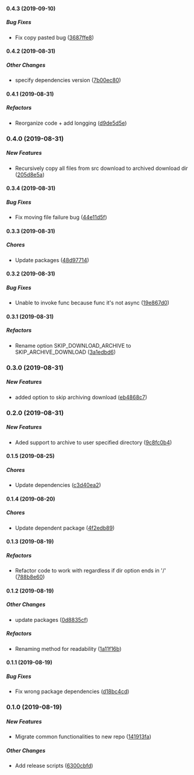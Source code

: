 #### 0.4.3 (2019-09-10)

##### Bug Fixes

*  Fix copy pasted bug ([3687ffe8](https://github.com/wchen02/apify-etl-lib/commit/3687ffe898ab3eb324324c3628a58023b810b1c3))

#### 0.4.2 (2019-08-31)

##### Other Changes

*  specify dependencies version ([7b00ec80](https://github.com/wchen02/apify-etl-lib/commit/7b00ec80b6a54bcffcb3dedb005a43f7ebb1feb4))

#### 0.4.1 (2019-08-31)

##### Refactors

*  Reorganize code + add longging ([d9de5d5e](https://github.com/wchen02/apify-etl-lib/commit/d9de5d5edd5d8b8148dee6827cbd8d85648a5705))

### 0.4.0 (2019-08-31)

##### New Features

*  Recursively copy all files from src download to archived download dir ([205d8e5a](https://github.com/wchen02/apify-etl-lib/commit/205d8e5adc3ef3f5017d2465404276aace098ed2))

#### 0.3.4 (2019-08-31)

##### Bug Fixes

*  Fix moving file failure bug ([44e11d5f](https://github.com/wchen02/apify-etl-lib/commit/44e11d5fe48375aa5b74fdde8d27621ddc8ef909))

#### 0.3.3 (2019-08-31)

##### Chores

*  Update packages ([48d97714](https://github.com/wchen02/apify-etl-lib/commit/48d97714a3b52ea1c2e5b8f4536072a5ea3676a1))

#### 0.3.2 (2019-08-31)

##### Bug Fixes

*  Unable to invoke func because func it's not async ([19e867d0](https://github.com/wchen02/apify-etl-lib/commit/19e867d07e3c9fb31d4fba5eb45259c7d05c9198))

#### 0.3.1 (2019-08-31)

##### Refactors

*  Rename option SKIP_DOWNLOAD_ARCHIVE to SKIP_ARCHIVE_DOWNLOAD ([3a1edbd6](https://github.com/wchen02/apify-etl-lib/commit/3a1edbd62b83edc5b9d1a34255537697ea63bb10))

### 0.3.0 (2019-08-31)

##### New Features

*  added option to skip archiving download ([eb4868c7](https://github.com/wchen02/apify-etl-lib/commit/eb4868c74eabb63b234a73a95dd4558c59f05dd4))

### 0.2.0 (2019-08-31)

##### New Features

*  Aded support to archive to user specified directory ([9c8fc0b4](https://github.com/wchen02/apify-etl-lib/commit/9c8fc0b420fba9b7c93d9d9b13596b91d05f60e4))

#### 0.1.5 (2019-08-25)

##### Chores

*  Update dependencies ([c3d40ea2](https://github.com/wchen02/apify-etl-lib/commit/c3d40ea2984c252e97fc4248eb6b41e9c8f2ed48))

#### 0.1.4 (2019-08-20)

##### Chores

*  Update dependent package ([4f2edb89](https://github.com/wchen02/apify-etl-lib/commit/4f2edb89920eeeebb0ab57bd2046eb5c23d95ede))

#### 0.1.3 (2019-08-19)

##### Refactors

*  Refactor code to work with regardless if dir option ends in '/' ([788b8e60](https://github.com/wchen02/apify-etl-lib/commit/788b8e6006e42cf6fd092a6aacc30bcf93763f7f))

#### 0.1.2 (2019-08-19)

##### Other Changes

*  update packages ([0d8835cf](https://github.com/wchen02/apify-etl-lib/commit/0d8835cfd4dfdcd4a27adc0930f2f6ff2036984a))

##### Refactors

*  Renaming method for readability ([1a11f16b](https://github.com/wchen02/apify-etl-lib/commit/1a11f16bd80682b2c79ad05f70278cb974ba1901))

#### 0.1.1 (2019-08-19)

##### Bug Fixes

*  Fix wrong package dependencies ([d18bc4cd](https://github.com/wchen02/apify-etl-lib/commit/d18bc4cdee4575285ead0f0ff5e519c6b2504bb5))

### 0.1.0 (2019-08-19)

##### New Features

*  Migrate common functionalities to new repo ([141913fa](https://github.com/wchen02/apify-etl-lib/commit/141913facc28d4046578fcfb63a0ee1fc089e2a3))

##### Other Changes

*  Add release scripts ([6300cbfd](https://github.com/wchen02/apify-etl-lib/commit/6300cbfdaf5195cb9da161bee265701d433bcee3))

